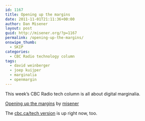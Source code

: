 ```yaml
---
id: 1167
title: Opening up the margins
date: 2011-11-01T21:11:36+00:00
author: Dan Misener
layout: post
guid: http://misener.org/?p=1167
permalink: /opening-up-the-margins/
onswipe_thumb:
  - SKIP
categories:
  - CBC Radio technology column
tags:
  - david weinberger
  - joep kuijper
  - marginalia
  - openmargin
---
```

This week&#8217;s CBC Radio tech column is all about digital marginalia.

<span><a href="http://soundcloud.com/misener/opening-up-the-margins">Opening up the margins</a> by <a href="http://soundcloud.com/misener">misener</a></span>

The [cbc.ca/tech version](http://www.cbc.ca/news/technology/story/2011/11/01/f-vp-misener.html) is up right now, too.